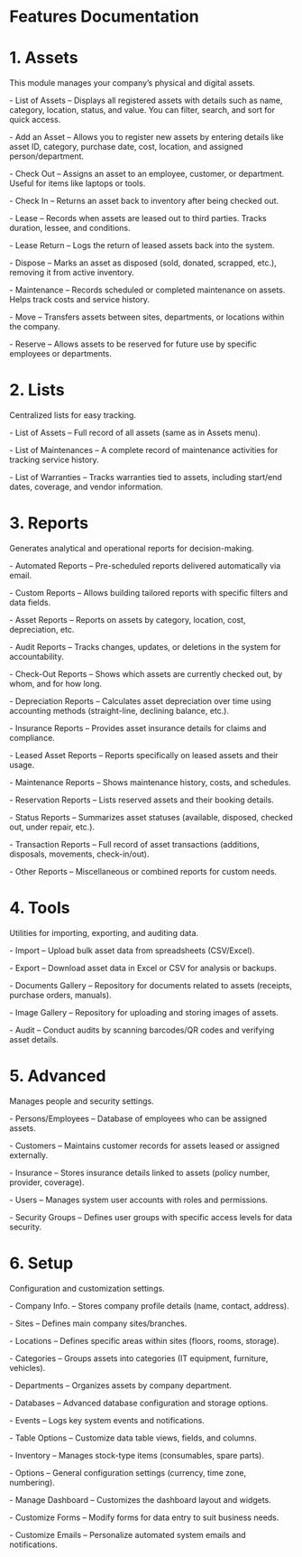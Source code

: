 # Features Documentation

# **1\. Assets**

This module manages your company’s physical and digital assets.

\- List of Assets – Displays all registered assets with details such as name, category, location, status, and value. You can filter, search, and sort for quick access.

\- Add an Asset – Allows you to register new assets by entering details like asset ID, category, purchase date, cost, location, and assigned person/department.

\- Check Out – Assigns an asset to an employee, customer, or department. Useful for items like laptops or tools.

\- Check In – Returns an asset back to inventory after being checked out.

\- Lease – Records when assets are leased out to third parties. Tracks duration, lessee, and conditions.

\- Lease Return – Logs the return of leased assets back into the system.

\- Dispose – Marks an asset as disposed (sold, donated, scrapped, etc.), removing it from active inventory.

\- Maintenance – Records scheduled or completed maintenance on assets. Helps track costs and service history.

\- Move – Transfers assets between sites, departments, or locations within the company.

\- Reserve – Allows assets to be reserved for future use by specific employees or departments.

# **2\. Lists**

Centralized lists for easy tracking.

\- List of Assets – Full record of all assets (same as in Assets menu).

\- List of Maintenances – A complete record of maintenance activities for tracking service history.

\- List of Warranties – Tracks warranties tied to assets, including start/end dates, coverage, and vendor information.

# **3\. Reports**

Generates analytical and operational reports for decision-making.

\- Automated Reports – Pre-scheduled reports delivered automatically via email.

\- Custom Reports – Allows building tailored reports with specific filters and data fields.

\- Asset Reports – Reports on assets by category, location, cost, depreciation, etc.

\- Audit Reports – Tracks changes, updates, or deletions in the system for accountability.

\- Check-Out Reports – Shows which assets are currently checked out, by whom, and for how long.

\- Depreciation Reports – Calculates asset depreciation over time using accounting methods (straight-line, declining balance, etc.).

\- Insurance Reports – Provides asset insurance details for claims and compliance.

\- Leased Asset Reports – Reports specifically on leased assets and their usage.

\- Maintenance Reports – Shows maintenance history, costs, and schedules.

\- Reservation Reports – Lists reserved assets and their booking details.

\- Status Reports – Summarizes asset statuses (available, disposed, checked out, under repair, etc.).

\- Transaction Reports – Full record of asset transactions (additions, disposals, movements, check-in/out).

\- Other Reports – Miscellaneous or combined reports for custom needs.

# **4\. Tools**

Utilities for importing, exporting, and auditing data.

\- Import – Upload bulk asset data from spreadsheets (CSV/Excel).

\- Export – Download asset data in Excel or CSV for analysis or backups.

\- Documents Gallery – Repository for documents related to assets (receipts, purchase orders, manuals).

\- Image Gallery – Repository for uploading and storing images of assets.

\- Audit – Conduct audits by scanning barcodes/QR codes and verifying asset details.

# **5\. Advanced**

Manages people and security settings.

\- Persons/Employees – Database of employees who can be assigned assets.

\- Customers – Maintains customer records for assets leased or assigned externally.

\- Insurance – Stores insurance details linked to assets (policy number, provider, coverage).

\- Users – Manages system user accounts with roles and permissions.

\- Security Groups – Defines user groups with specific access levels for data security.

# **6\. Setup**

Configuration and customization settings.

\- Company Info. – Stores company profile details (name, contact, address).

\- Sites – Defines main company sites/branches.

\- Locations – Defines specific areas within sites (floors, rooms, storage).

\- Categories – Groups assets into categories (IT equipment, furniture, vehicles).

\- Departments – Organizes assets by company department.

\- Databases – Advanced database configuration and storage options.

\- Events – Logs key system events and notifications.

\- Table Options – Customize data table views, fields, and columns.

\- Inventory – Manages stock-type items (consumables, spare parts).

\- Options – General configuration settings (currency, time zone, numbering).

\- Manage Dashboard – Customizes the dashboard layout and widgets.

\- Customize Forms – Modify forms for data entry to suit business needs.

\- Customize Emails – Personalize automated system emails and notifications.